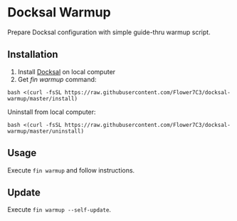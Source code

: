# Docksal Warmup

Prepare Docksal configuration with simple guide-thru warmup script.

## Installation

1. Install [Docksal](https://docksal.io/installation) on local computer
2. Get *fin warmup* command:

```
bash <(curl -fsSL https://raw.githubusercontent.com/Flower7C3/docksal-warmup/master/install)
```

Uninstall from local computer:
```
bash <(curl -fsSL https://raw.githubusercontent.com/Flower7C3/docksal-warmup/master/uninstall)
```

## Usage

Execute `fin warmup` and follow instructions.


## Update

Execute `fin warmup --self-update`.

